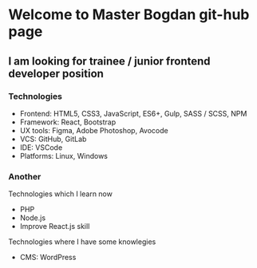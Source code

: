 Welcome to Master Bogdan git-hub page
==================

## I am looking for trainee / junior frontend developer position

### Technologies
- Frontend: HTML5, CSS3, JavaScript, ES6+, Gulp, SASS / SCSS, NPM
- Framework: React, Bootstrap
- UX tools: Figma, Adobe Photoshop, Avocode
- VCS: GitHub, GitLab
- IDE: VSCode
- Platforms: Linux, Windows

### Another 
Technologies which I learn now
- PHP
- Node.js
- Improve React.js skill

Technologies where I have some knowlegies
- CMS: WordPress
